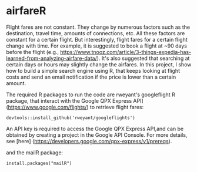 # airfareR
Flight fares are not constant. They change by numerous factors such as the destination, travel time, amounts of connections, etc. All these factors are constant for a certain flight. But interestingly, flight fares for a certain flight change with time. For example, it is suggested to book a flight at ~90 days before the flight (e.g., https://www.tnooz.com/article/3-things-expedia-has-learned-from-analyzing-airfare-data/). It's also suggested that searching at certain days or hours may slightly change the airfares. In this project, I show how to build a simple search engine using R, that keeps looking at flight costs and send an email notification if the price is lower than a certain amount.

The required R packages to run the code are rweyant's googleflight R package, that interact with the Google QPX Express API](https://www.google.com/flights/) to retrieve flight fares:
```{r}
devtools::install_github('rweyant/googleflights')
```
An API key is required to access the Google QPX Express API,and can be obtained by creating a project in the Google API Console. For more details, see [here] (https://developers.google.com/qpx-express/v1/prereqs).

and the mailR package:
```{r}
install.packages("mailR")
```




    
